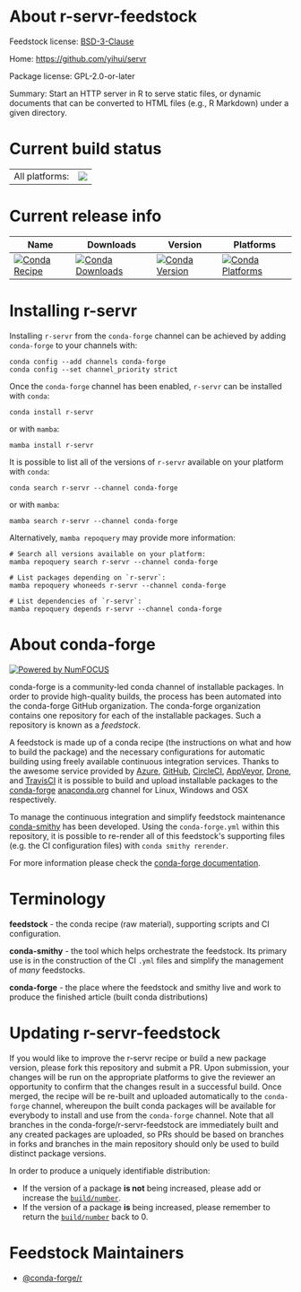 About r-servr-feedstock
=======================

Feedstock license: [BSD-3-Clause](https://github.com/conda-forge/r-servr-feedstock/blob/main/LICENSE.txt)

Home: https://github.com/yihui/servr

Package license: GPL-2.0-or-later

Summary: Start an HTTP server in R to serve static files, or dynamic documents that can be converted to HTML files (e.g., R Markdown) under a given directory.

Current build status
====================


<table><tr><td>All platforms:</td>
    <td>
      <a href="https://dev.azure.com/conda-forge/feedstock-builds/_build/latest?definitionId=2382&branchName=main">
        <img src="https://dev.azure.com/conda-forge/feedstock-builds/_apis/build/status/r-servr-feedstock?branchName=main">
      </a>
    </td>
  </tr>
</table>

Current release info
====================

| Name | Downloads | Version | Platforms |
| --- | --- | --- | --- |
| [![Conda Recipe](https://img.shields.io/badge/recipe-r--servr-green.svg)](https://anaconda.org/conda-forge/r-servr) | [![Conda Downloads](https://img.shields.io/conda/dn/conda-forge/r-servr.svg)](https://anaconda.org/conda-forge/r-servr) | [![Conda Version](https://img.shields.io/conda/vn/conda-forge/r-servr.svg)](https://anaconda.org/conda-forge/r-servr) | [![Conda Platforms](https://img.shields.io/conda/pn/conda-forge/r-servr.svg)](https://anaconda.org/conda-forge/r-servr) |

Installing r-servr
==================

Installing `r-servr` from the `conda-forge` channel can be achieved by adding `conda-forge` to your channels with:

```
conda config --add channels conda-forge
conda config --set channel_priority strict
```

Once the `conda-forge` channel has been enabled, `r-servr` can be installed with `conda`:

```
conda install r-servr
```

or with `mamba`:

```
mamba install r-servr
```

It is possible to list all of the versions of `r-servr` available on your platform with `conda`:

```
conda search r-servr --channel conda-forge
```

or with `mamba`:

```
mamba search r-servr --channel conda-forge
```

Alternatively, `mamba repoquery` may provide more information:

```
# Search all versions available on your platform:
mamba repoquery search r-servr --channel conda-forge

# List packages depending on `r-servr`:
mamba repoquery whoneeds r-servr --channel conda-forge

# List dependencies of `r-servr`:
mamba repoquery depends r-servr --channel conda-forge
```


About conda-forge
=================

[![Powered by
NumFOCUS](https://img.shields.io/badge/powered%20by-NumFOCUS-orange.svg?style=flat&colorA=E1523D&colorB=007D8A)](https://numfocus.org)

conda-forge is a community-led conda channel of installable packages.
In order to provide high-quality builds, the process has been automated into the
conda-forge GitHub organization. The conda-forge organization contains one repository
for each of the installable packages. Such a repository is known as a *feedstock*.

A feedstock is made up of a conda recipe (the instructions on what and how to build
the package) and the necessary configurations for automatic building using freely
available continuous integration services. Thanks to the awesome service provided by
[Azure](https://azure.microsoft.com/en-us/services/devops/), [GitHub](https://github.com/),
[CircleCI](https://circleci.com/), [AppVeyor](https://www.appveyor.com/),
[Drone](https://cloud.drone.io/welcome), and [TravisCI](https://travis-ci.com/)
it is possible to build and upload installable packages to the
[conda-forge](https://anaconda.org/conda-forge) [anaconda.org](https://anaconda.org/)
channel for Linux, Windows and OSX respectively.

To manage the continuous integration and simplify feedstock maintenance
[conda-smithy](https://github.com/conda-forge/conda-smithy) has been developed.
Using the ``conda-forge.yml`` within this repository, it is possible to re-render all of
this feedstock's supporting files (e.g. the CI configuration files) with ``conda smithy rerender``.

For more information please check the [conda-forge documentation](https://conda-forge.org/docs/).

Terminology
===========

**feedstock** - the conda recipe (raw material), supporting scripts and CI configuration.

**conda-smithy** - the tool which helps orchestrate the feedstock.
                   Its primary use is in the construction of the CI ``.yml`` files
                   and simplify the management of *many* feedstocks.

**conda-forge** - the place where the feedstock and smithy live and work to
                  produce the finished article (built conda distributions)


Updating r-servr-feedstock
==========================

If you would like to improve the r-servr recipe or build a new
package version, please fork this repository and submit a PR. Upon submission,
your changes will be run on the appropriate platforms to give the reviewer an
opportunity to confirm that the changes result in a successful build. Once
merged, the recipe will be re-built and uploaded automatically to the
`conda-forge` channel, whereupon the built conda packages will be available for
everybody to install and use from the `conda-forge` channel.
Note that all branches in the conda-forge/r-servr-feedstock are
immediately built and any created packages are uploaded, so PRs should be based
on branches in forks and branches in the main repository should only be used to
build distinct package versions.

In order to produce a uniquely identifiable distribution:
 * If the version of a package **is not** being increased, please add or increase
   the [``build/number``](https://docs.conda.io/projects/conda-build/en/latest/resources/define-metadata.html#build-number-and-string).
 * If the version of a package **is** being increased, please remember to return
   the [``build/number``](https://docs.conda.io/projects/conda-build/en/latest/resources/define-metadata.html#build-number-and-string)
   back to 0.

Feedstock Maintainers
=====================

* [@conda-forge/r](https://github.com/conda-forge/r/)

